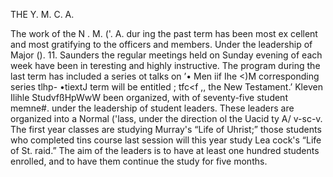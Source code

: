 THE Y. M. C. A.

    
The work of the N . M. ('. A. dur
ing the past term has been most ex
cellent and most gratifying to the
officers and members. Under the
leadership of Major (). 11. Saunders
the regular meetings held on Sunday
evening of each week have been in
teresting and highly instructive.
The program during the last term
has included a series ot talks on
’• Men iif Ihe <)M
corresponding series tlhp- •tiextJ
term will be entitled ; tfc<f ,, the
New Testament.’
Kleven Ilihle StudvfßHpWwW
been organized, with
of seventy-five student memne#.
under the leadership of student
leaders. These leaders are organized
into a Normal ('lass, under the
direction ol the Uacid ty A/ v-sc-v.
The first year classes are studying
Murray's “Life of Uhrist;” those
students who completed tins course
last session will this year study Lea
cock's “Life of St. raid.” The aim
of the leaders is to have at least one
hundred students enrolled, and to
have them continue the study for five
months.
